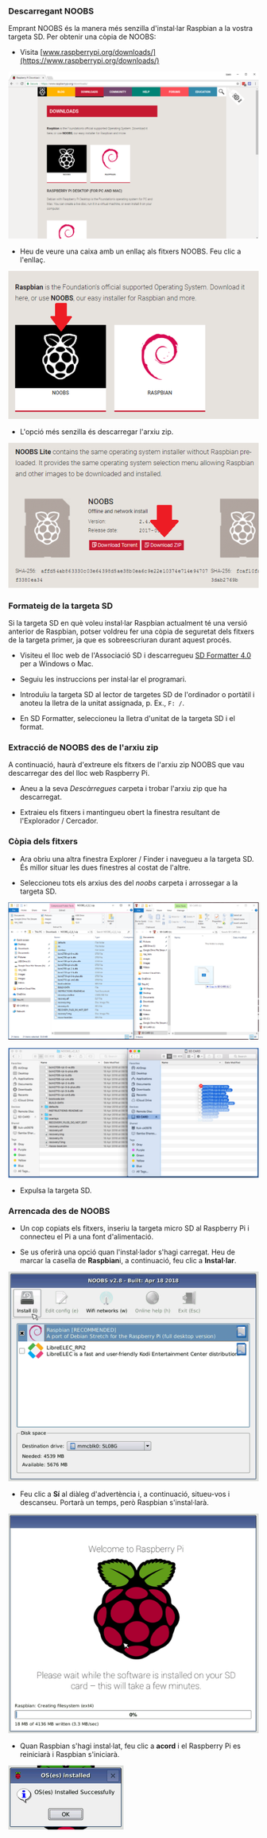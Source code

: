 ### Descarregant NOOBS

Emprant NOOBS és la manera més senzilla d'instal·lar Raspbian a la vostra targeta SD. Per obtenir una còpia de NOOBS:

+ Visita [www.raspberrypi.org/downloads/](https://www.raspberrypi.org/downloads/)

![Pàgina de descàrregues](images/downloads-page.png)

+ Heu de veure una caixa amb un enllaç als fitxers NOOBS. Feu clic a l'enllaç.

![Feu clic a NOOBS](images/click-noobs.png)

+ L'opció més senzilla és descarregar l'arxiu zip.

![Descarregueu zip](images/download-zip.png)

### Formateig de la targeta SD

Si la targeta SD en què voleu instal·lar Raspbian actualment té una versió anterior de Raspbian, potser voldreu fer una còpia de seguretat dels fitxers de la targeta primer, ja que es sobreescriuran durant aquest procés.

+ Visiteu el lloc web de l'Associació SD i descarregueu [SD Formatter 4.0](https://www.sdcard.org/downloads/formatter_4/index.html) per a Windows o Mac.

+ Seguiu les instruccions per instal·lar el programari.

+ Introduïu la targeta SD al lector de targetes SD de l'ordinador o portàtil i anoteu la lletra de la unitat assignada, p. Ex., `F: /`.

+ En SD Formatter, seleccioneu la lletra d'unitat de la targeta SD i el format.

### Extracció de NOOBS des de l'arxiu zip

A continuació, haurà d'extreure els fitxers de l'arxiu zip NOOBS que vau descarregar des del lloc web Raspberry Pi.

+ Aneu a la seva *Descàrregues* carpeta i trobar l'arxiu zip que ha descarregat.

+ Extraieu els fitxers i mantingueu obert la finestra resultant de l'Explorador / Cercador.

### Còpia dels fitxers

+ Ara obriu una altra finestra Explorer / Finder i navegueu a la targeta SD. És millor situar les dues finestres al costat de l'altre.

+ Seleccioneu tots els arxius des del *noobs* carpeta i arrossegar a la targeta SD.

![copieu les finestres](images/copy3.png)

![còpia de macos](images/macos_copy.png)

+ Expulsa la targeta SD.

### Arrencada des de NOOBS

+ Un cop copiats els fitxers, inseriu la targeta micro SD al Raspberry Pi i connecteu el Pi a una font d'alimentació.

+ Se us oferirà una opció quan l'instal·lador s'hagi carregat. Heu de marcar la casella de **Raspbian**i, a continuació, feu clic a **Instal·lar**.

![instal·lar](images/install.png)

+ Feu clic a **Sí** al diàleg d'advertència i, a continuació, situeu-vos i descanseu. Portarà un temps, però Raspbian s'instal·larà.

![instal·lació](images/installing.png)

+ Quan Raspbian s'hagi instal·lat, feu clic a **acord** i el Raspberry Pi es reiniciarà i Raspbian s'iniciarà.

![instal·lat](images/installed.png)